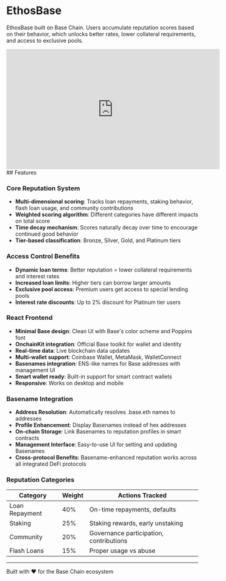 # EthosBase

EthosBase built on Base Chain. Users accumulate reputation scores based on their behavior, which unlocks better rates, lower collateral requirements, and access to exclusive pools.


<!-- Add video from YouTube-->
<iframe width="560" height="315" src="https://www.youtube.com/watch?v=mlEtiUaok_o" frameborder="0" allow="accelerometer; autoplay; clipboard-write; encrypted-media; gyroscope; picture-in-picture" allowfullscreen></iframe>
<!-- ![Screenshot](./screenshot.png) -->
## Features

### Core Reputation System
- **Multi-dimensional scoring**: Tracks loan repayments, staking behavior, flash loan usage, and community contributions
- **Weighted scoring algorithm**: Different categories have different impacts on total score
- **Time decay mechanism**: Scores naturally decay over time to encourage continued good behavior
- **Tier-based classification**: Bronze, Silver, Gold, and Platinum tiers

### Access Control Benefits
- **Dynamic loan terms**: Better reputation = lower collateral requirements and interest rates
- **Increased loan limits**: Higher tiers can borrow larger amounts
- **Exclusive pool access**: Premium users get access to special lending pools
- **Interest rate discounts**: Up to 2% discount for Platinum tier users

### React Frontend
- **Minimal Base design**: Clean UI with Base's color scheme and Poppins font
- **OnchainKit integration**: Official Base toolkit for wallet and identity
- **Real-time data**: Live blockchain data updates
- **Multi-wallet support**: Coinbase Wallet, MetaMask, WalletConnect
- **Basenames integration**: ENS-like names for Base addresses with management UI
- **Smart wallet ready**: Built-in support for smart contract wallets
- **Responsive**: Works on desktop and mobile

### Basename Integration
- **Address Resolution**: Automatically resolves .base.eth names to addresses
- **Profile Enhancement**: Display Basenames instead of hex addresses
- **On-chain Storage**: Link Basenames to reputation profiles in smart contracts
- **Management Interface**: Easy-to-use UI for setting and updating Basenames
- **Cross-protocol Benefits**: Basename-enhanced reputation works across all integrated DeFi protocols

### Reputation Categories

| Category | Weight | Actions Tracked |
|----------|--------|----------------|
| Loan Repayment | 40% | On-time repayments, defaults |
| Staking | 25% | Staking rewards, early unstaking |
| Community | 20% | Governance participation, contributions |
| Flash Loans | 15% | Proper usage vs abuse |


<!-- ## 🏗️ Architecture

```
ReputationSystem.sol          # Core reputation tracking and scoring
├── ReputationGatedAccess.sol # Access control and tier management  
├── ReputationLendingPool.sol # Example lending pool integration
└── MockERC20.sol            # Test tokens for development
```

## 🚀 Quick Start

### Prerequisites
- Node.js 16+
- Hardhat
- MetaMask
- Base Chain RPC access

### Installation

```bash
npm install
```

### Configuration

1. Copy environment variables:
```bash
cp .env.example .env
```

2. Add your private key and API keys to `.env`

### Deployment

Deploy to Base Sepolia (testnet):
```bash
npm run deploy:sepolia
```

Deploy to Base Mainnet:
```bash
npm run deploy
```

### Frontend Setup

```bash
cd frontend
npm install
npm run dev
```

Open http://localhost:3000 and connect your MetaMask wallet.

### Testing

Run the test suite:
```bash
npm test
```

Verify deployment:
```bash
npm run verify-deployment
```

## 📊 Reputation Tiers & Benefits

### Bronze (200-399 points)
- Max loan: 10,000 tokens
- Collateral ratio: 150%
- Interest discount: 0%
- Exclusive pools: ❌

### Silver (400-599 points)  
- Max loan: 50,000 tokens
- Collateral ratio: 130%
- Interest discount: 0.5%
- Exclusive pools: ❌

### Gold (600-799 points)
- Max loan: 200,000 tokens
- Collateral ratio: 110%
- Interest discount: 1%
- Exclusive pools: ✅

### Platinum (800+ points)
- Max loan: 1,000,000 tokens
- Collateral ratio: 105%
- Interest discount: 2%
- Exclusive pools: ✅ -->

<!-- ## 🔧 Integration Guide

### For DeFi Protocols

1. **Deploy the reputation system**:
```solidity
ReputationSystem reputation = new ReputationSystem();
ReputationGatedAccess access = new ReputationGatedAccess(address(reputation));
```

2. **Authorize your protocol as a scorer**:
```solidity
reputation.authorizeScorer(address(yourProtocol));
```

3. **Update reputation based on user actions**:
```solidity
reputation.updateReputation(
    user,
    ReputationSystem.ActionType.LOAN_REPAYMENT,
    50, // positive score change
    "On-time loan repayment"
);
```

4. **Check user access levels**:
```solidity
(string memory tier, uint256 maxLoan, uint256 collateralRatio, , ) = 
    access.getUserAccessLevel(user);
```

### Reputation Actions & Score Changes

| Action | Score Change | Description |
|--------|-------------|-------------|
| On-time loan repayment | +50 | Repaid before due date |
| Late loan repayment | +20 | Repaid after due date |
| Loan default | -100 | Failed to repay loan |
| Staking reward | +30 | Earned staking rewards |
| Early unstaking | -20 | Unstaked before maturity |
| Flash loan abuse | -50 | Detected malicious usage |
| Community contribution | +40 | Governance participation |

## 🛡️ Security Features

- **Access control**: Only authorized contracts can update reputation scores
- **Reentrancy protection**: All state-changing functions are protected
- **Score limits**: Scores are bounded between 0 and 1000
- **Time decay**: Prevents score inflation over time
- **Audit trail**: All reputation changes are logged with descriptions

## 🔮 Future Enhancements

- **Cross-protocol reputation**: Share reputation across multiple DeFi protocols
- **Machine learning scoring**: Advanced algorithms for fraud detection
- **Social features**: Reputation based on social connections and endorsements
- **Insurance integration**: Lower insurance premiums for high-reputation users
- **Governance tokens**: Reputation-weighted voting power -->



---

Built with ❤️ for the Base Chain ecosystem




<!-- 

📊 Analytics Dashboard - Visual reputation tracking
🏆 Achievement System - Gamification with badges/NFTs
💰 Advanced Lending - More loan options and features
👥 Social Features - Community endorsements and vouching
🔗 Protocol Integration - Connect with other DeFi platforms

 -->